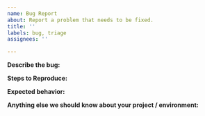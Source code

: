 ```yaml
---
name: Bug Report
about: Report a problem that needs to be fixed.
title: ''
labels: bug, triage
assignees: ''

---
```

<!-- PLEASE READ
This form is for bug reports for the MCP server.

For issues that are related to the Google Analytics APIs and not specific to
this library, please check out the resources at
https://developers.google.com/analytics/support.

Please check existing issues to see if your bug has already been reported
before creating a new issue. We encourage you to add any relevant information
to the existing issue if one already exists.
-->

**Describe the bug:**

**Steps to Reproduce:**

**Expected behavior:**

**Anything else we should know about your project / environment:**
<!-- Insert any other context or screenshots about the bug here. -->

